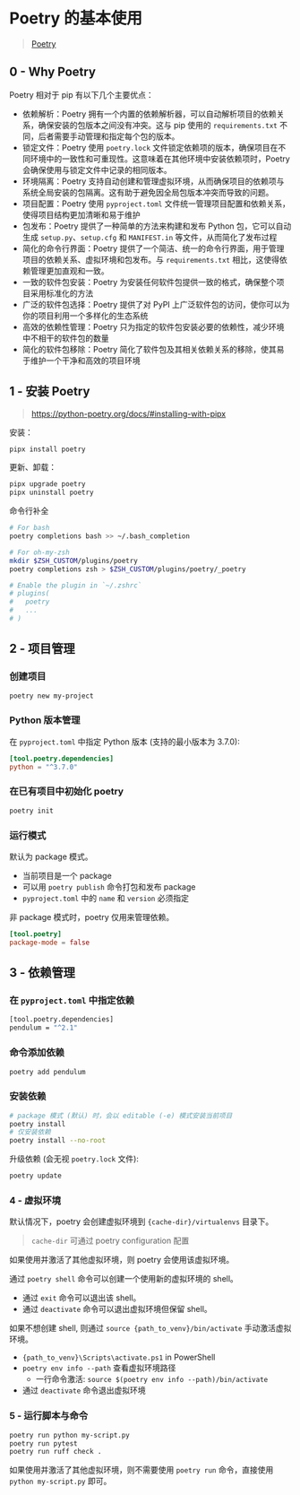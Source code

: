 # Poetry 的基本使用

> [Poetry](https://python-poetry.org/)

## 0 - Why Poetry

Poetry 相对于 pip 有以下几个主要优点：

+ 依赖解析：Poetry 拥有一个内置的依赖解析器，可以自动解析项目的依赖关系，确保安装的包版本之间没有冲突。这与 pip 使用的 `requirements.txt` 不同，后者需要手动管理和指定每个包的版本。
+ 锁定文件：Poetry 使用 `poetry.lock` 文件锁定依赖项的版本，确保项目在不同环境中的一致性和可重现性。这意味着在其他环境中安装依赖项时，Poetry 会确保使用与锁定文件中记录的相同版本。
+ 环境隔离：Poetry 支持自动创建和管理虚拟环境，从而确保项目的依赖项与系统全局安装的包隔离。这有助于避免因全局包版本冲突而导致的问题。
+ 项目配置：Poetry 使用 `pyproject.toml` 文件统一管理项目配置和依赖关系，使得项目结构更加清晰和易于维护
+ 包发布：Poetry 提供了一种简单的方法来构建和发布 Python 包，它可以自动生成 `setup.py`、`setup.cfg` 和 `MANIFEST.in` 等文件，从而简化了发布过程
+ 简化的命令行界面：Poetry 提供了一个简洁、统一的命令行界面，用于管理项目的依赖关系、虚拟环境和包发布。与 `requirements.txt` 相比，这使得依赖管理更加直观和一致。
+ 一致的软件包安装：Poetry 为安装任何软件包提供一致的格式，确保整个项目采用标准化的方法
+ 广泛的软件包选择：Poetry 提供了对 PyPI 上广泛软件包的访问，使你可以为你的项目利用一个多样化的生态系统
+ 高效的依赖性管理：Poetry 只为指定的软件包安装必要的依赖性，减少环境中不相干的软件包的数量
+ 简化的软件包移除：Poetry 简化了软件包及其相关依赖关系的移除，使其易于维护一个干净和高效的项目环境

## 1 - 安装 Poetry

> <https://python-poetry.org/docs/#installing-with-pipx>

安装：

```bash
pipx install poetry
```

更新、卸载：

```bash
pipx upgrade poetry
pipx uninstall poetry
```

命令行补全

```bash
# For bash
poetry completions bash >> ~/.bash_completion
```

```bash
# For oh-my-zsh
mkdir $ZSH_CUSTOM/plugins/poetry
poetry completions zsh > $ZSH_CUSTOM/plugins/poetry/_poetry

# Enable the plugin in `~/.zshrc`
# plugins(
#   poetry
#   ...
# )
```

## 2 - 项目管理

### 创建项目

```bash
poetry new my-project
```

### Python 版本管理

在 `pyproject.toml` 中指定 Python 版本 (支持的最小版本为 3.7.0):

```toml
[tool.poetry.dependencies]
python = "^3.7.0"
```

### 在已有项目中初始化 poetry

```bash
poetry init
```

### 运行模式

默认为 package 模式。

+ 当前项目是一个 package
+ 可以用 `poetry publish` 命令打包和发布 package
+ `pyproject.toml` 中的 `name` 和 `version` 必须指定

非 package 模式时，poetry 仅用来管理依赖。

```toml
[tool.poetry]
package-mode = false
```

## 3 - 依赖管理

### 在 `pyproject.toml` 中指定依赖

```bash
[tool.poetry.dependencies]
pendulum = "^2.1"
```

### 命令添加依赖

```bash
poetry add pendulum
```

### 安装依赖

```bash
# package 模式 (默认) 时，会以 editable (-e) 模式安装当前项目
poetry install
# 仅安装依赖
poetry install --no-root
```

升级依赖 (会无视 `poetry.lock` 文件):

```bash
poetry update
```

### 4 - 虚拟环境

默认情况下，poetry 会创建虚拟环境到 `{cache-dir}/virtualenvs` 目录下。

> `cache-dir` 可通过 poetry configuration 配置

如果使用并激活了其他虚拟环境，则 poetry 会使用该虚拟环境。

通过 `poetry shell` 命令可以创建一个使用新的虚拟环境的 shell。

+ 通过 `exit` 命令可以退出该 shell。
+ 通过 `deactivate` 命令可以退出虚拟环境但保留 shell。

如果不想创建 shell, 则通过 `source {path_to_venv}/bin/activate` 手动激活虚拟环境。

+ `{path_to_venv}\Scripts\activate.ps1` in PowerShell
+ `poetry env info --path` 查看虚拟环境路径
  + 一行命令激活: `source $(poetry env info --path)/bin/activate`
+ 通过 `deactivate` 命令退出虚拟环境

### 5 - 运行脚本与命令

```bash
poetry run python my-script.py
poetry run pytest
poetry run ruff check .
```

如果使用并激活了其他虚拟环境，则不需要使用 `poetry run` 命令，直接使用 `python my-script.py` 即可。
